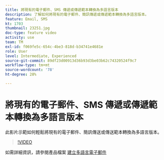 ```yaml
---
title: 將現有的電子郵件、SMS 傳遞或傳遞範本轉換為多語言版本
description: 了解如何將現有的電子郵件、簡訊傳遞或傳遞範本轉換為多語言版本。
feature: Email, SMS
kt: 1703
thumbnail: 23251.jpg
doc-type: feature video
activity: use
team: TM
exl-id: f069fe5c-654c-4be3-818d-b34741e4681e
role: User
level: Intermediate, Experienced
source-git-commit: 89df23d00913d36b93d3be03b62c74320524f9c7
workflow-type: tm+mt
source-wordcount: '78'
ht-degree: 28%

---
```


# 將現有的電子郵件、SMS 傳遞或傳遞範本轉換為多語言版本

此影片示範如何輕鬆將現有的電子郵件、簡訊傳送或傳送範本轉換為多語言版本。

>[!VIDEO](https://video.tv.adobe.com/v/23251?quality=12&learn=on)

如需詳細資訊，請參閱產品檔案 [建立多語言電子郵件](https://experienceleague.adobe.com/docs/campaign-standard/using/communication-channels/email-messages/creating-a-multilingual-email.html?lang=en)
